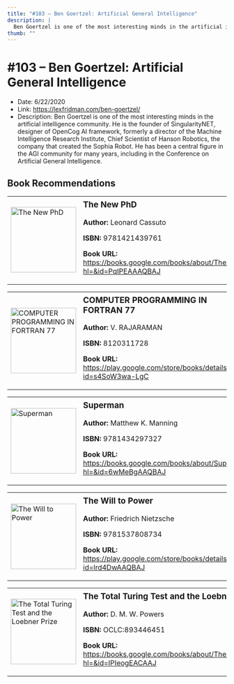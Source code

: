 ```yaml
---
title: "#103 – Ben Goertzel: Artificial General Intelligence"
description: |
  Ben Goertzel is one of the most interesting minds in the artificial intelligence community. He is the founder of SingularityNET, designer of OpenCog AI framework, formerly a director of the Machine Intelligence Research Institute, Chief Scientist of Hanson Robotics, the company that created the Sophia Robot. He has been a central figure in the AGI community for many years, including in the Conference on Artificial General Intelligence."
thumb: ""
---
```


# #103 – Ben Goertzel: Artificial General Intelligence

  - Date: 6/22/2020
  - Link: https://lexfridman.com/ben-goertzel/
  - Description: Ben Goertzel is one of the most interesting minds in the artificial intelligence community. He is the founder of SingularityNET, designer of OpenCog AI framework, formerly a director of the Machine Intelligence Research Institute, Chief Scientist of Hanson Robotics, the company that created the Sophia Robot. He has been a central figure in the AGI community for many years, including in the Conference on Artificial General Intelligence.

## Book Recommendations

<table style="border: none;"><tr style="border: none;"><td style="border: none;"><img src="http://books.google.com/books/content?id=PqIPEAAAQBAJ&printsec=frontcover&img=1&zoom=1&edge=curl&source=gbs_api" alt="The New PhD" width="150" style="vertical-align: top;"></td><td style="border: none; vertical-align: top;"><h3 style='margin-top: 5'>The New PhD</h3><p><strong>Author:</strong> Leonard Cassuto</p><p><strong>ISBN:</strong> 9781421439761</p><p><strong>Book URL:</strong> <a href="https://books.google.com/books/about/The_New_PhD.html?hl=&id=PqIPEAAAQBAJ">https://books.google.com/books/about/The_New_PhD.html?hl=&id=PqIPEAAAQBAJ</a></p></td></tr></table>
<table style="border: none;"><tr style="border: none;"><td style="border: none;"><img src="http://books.google.com/books/content?id=s4SoW3wa-LgC&printsec=frontcover&img=1&zoom=1&edge=curl&source=gbs_api" alt="COMPUTER PROGRAMMING IN FORTRAN 77" width="150" style="vertical-align: top;"></td><td style="border: none; vertical-align: top;"><h3 style='margin-top: 5'>COMPUTER PROGRAMMING IN FORTRAN 77</h3><p><strong>Author:</strong> V. RAJARAMAN</p><p><strong>ISBN:</strong> 8120311728</p><p><strong>Book URL:</strong> <a href="https://play.google.com/store/books/details?id=s4SoW3wa-LgC">https://play.google.com/store/books/details?id=s4SoW3wa-LgC</a></p></td></tr></table>
<table style="border: none;"><tr style="border: none;"><td style="border: none;"><img src="http://books.google.com/books/content?id=6wMeBgAAQBAJ&printsec=frontcover&img=1&zoom=1&edge=curl&source=gbs_api" alt="Superman" width="150" style="vertical-align: top;"></td><td style="border: none; vertical-align: top;"><h3 style='margin-top: 5'>Superman</h3><p><strong>Author:</strong> Matthew K. Manning</p><p><strong>ISBN:</strong> 9781434297327</p><p><strong>Book URL:</strong> <a href="https://books.google.com/books/about/Superman.html?hl=&id=6wMeBgAAQBAJ">https://books.google.com/books/about/Superman.html?hl=&id=6wMeBgAAQBAJ</a></p></td></tr></table>
<table style="border: none;"><tr style="border: none;"><td style="border: none;"><img src="http://books.google.com/books/content?id=lrd4DwAAQBAJ&printsec=frontcover&img=1&zoom=1&edge=curl&source=gbs_api" alt="The Will to Power" width="150" style="vertical-align: top;"></td><td style="border: none; vertical-align: top;"><h3 style='margin-top: 5'>The Will to Power</h3><p><strong>Author:</strong> Friedrich Nietzsche</p><p><strong>ISBN:</strong> 9781537808734</p><p><strong>Book URL:</strong> <a href="https://play.google.com/store/books/details?id=lrd4DwAAQBAJ">https://play.google.com/store/books/details?id=lrd4DwAAQBAJ</a></p></td></tr></table>
<table style="border: none;"><tr style="border: none;"><td style="border: none;"><img src="None" alt="The Total Turing Test and the Loebner Prize" width="150" style="vertical-align: top;"></td><td style="border: none; vertical-align: top;"><h3 style='margin-top: 5'>The Total Turing Test and the Loebner Prize</h3><p><strong>Author:</strong> D. M. W. Powers</p><p><strong>ISBN:</strong> OCLC:893446451</p><p><strong>Book URL:</strong> <a href="https://books.google.com/books/about/The_Total_Turing_Test_and_the_Loebner_Pr.html?hl=&id=IPIeogEACAAJ">https://books.google.com/books/about/The_Total_Turing_Test_and_the_Loebner_Pr.html?hl=&id=IPIeogEACAAJ</a></p></td></tr></table>
